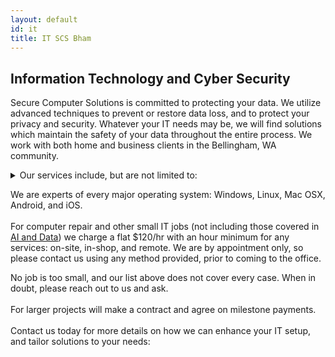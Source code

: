 ```yaml
---
layout: default
id: it
title: IT SCS Bham 
---
```

<div id="scroll-to" class="main-content-box"> <div class="main-content">
<h2> Information Technology and Cyber Security </h2>
<p class="main-deets">
Secure Computer Solutions is committed to protecting your data. We utilize advanced techniques to prevent or restore data loss, and to protect your privacy and security. Whatever your IT needs may be, we will find solutions which maintain the safety of your data throughout the entire process. We work with both home and business clients in the Bellingham, WA community.
</p></div></div>

<div class="main-content-box"> <div class="main-content">
<details class="main-deets">
<summary class="main-summary">Our services include, but are not limited to:</summary>
<ul>
  <li>Apple Time Machine Extraction</li>
  <li>Business IT services</li>
  <li>Computer repair</li>
  <li>Custom PC builds
  </li>
  <li>Data backup and recovery
  </li>
  <li>Data security
  </li>
  <li>Data migration
  </li>
  <li>Debugging
  </li>
  <li>Encryption
  </li>
  <li>Endpoint protection
  </li>
  <li>Hardware troubleshooting
  </li>
  <li>Internet Security
  </li>
  <li>IT Consulting
  </li>
  <li>Malware removal and prevention
  </li>
  <li>Media setup
  </li>
  <li>Networking
  </li>
  <li>Network security
  </li>
  <li>Password recovery
  </li>
  <li>Penetration testing
  </li>
  <li>Performance upgrades
  </li>
  <li>Remote access methods (third-party free)
  </li>
  <li>Remote services (third-party free)
  </li>
  <li>Secure communication
  </li>
  <li>Security audit
  </li>
  <li>Systems design
  </li>
  <li>Tracking protection
  </li>
  <li>Virus removal
  </li>
</ul>
</details> </div> </div>

<div class="main-content-box"> <div class="main-content">
<p class="main-deets">
We are experts of every major operating system: Windows, Linux, Mac OSX, Android, and iOS.
<br><br>
For computer repair and other small IT jobs (not including those covered in <a href="ai.html">AI and Data</a>) we charge a flat $120/hr with an hour minimum for any services: on-site, in-shop, and remote. We are by appointment only, so please contact us using any method provided, prior to coming to the office.
</p> </div> </div>

<div class="main-content-box"> <div class="main-content">
<p class="main-deets">
No job is too small, and our list above does not cover every case. When in doubt, please reach out to us and ask.
<br><br>
For larger projects will make a contract and agree on milestone payments.
<br><br>
Contact us today for more details on how we can enhance your IT setup, and tailor solutions to your needs:
</p></div></div>
